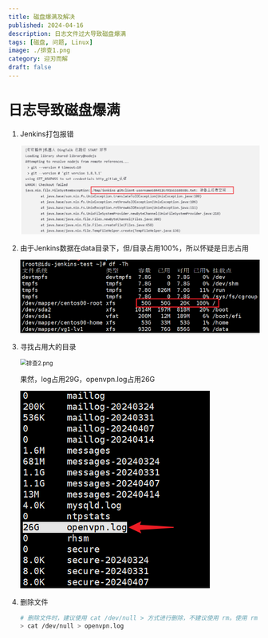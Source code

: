 ```yaml
---
title: 磁盘爆满及解决
published: 2024-04-16
description: 日志文件过大导致磁盘爆满
tags: [磁盘, 问题, Linux]
image: ./排查1.png
category: 迎刃而解
draft: false
---
```


# 日志导致磁盘爆满

1. Jenkins打包报错

   ![报错](报错.png)	

2. 由于Jenkins数据在data目录下，但/目录占用100%，所以怀疑是日志占用

   ![排查1](排查1.png)	

3. 寻找占用大的目录

   <img src="https://zwx-blog-oss.oss-cn-hangzhou.aliyuncs.com/blog/image-20240415185353337.png" alt="排查2.png" style="zoom:80%;" >
   
   果然，log占用29G，openvpn.log占用26G

   ![排查3](排查3.png)

5. 删除文件

   ```sh
   # 删除文件时，建议使用 cat /dev/null > 方式进行删除，不建议使用 rm。使用 rm 方式删除的文件，可能不能被对应服务进程释放掉，该文件所占用的空间也就不会被释放。
   > cat /dev/null > openvpn.log
   ```
